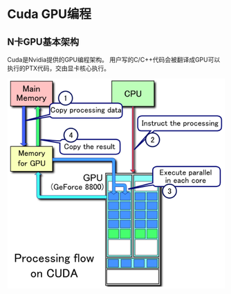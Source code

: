 # Cuda GPU编程

## N卡GPU基本架构

Cuda是Nvidia提供的GPU编程架构。
用户写的C/C++代码会被翻译成GPU可以执行的PTX代码，交由显卡核心执行。

![avatar](images/cuda/cuda.png)
